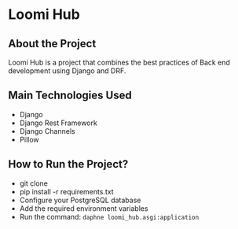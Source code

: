 # Loomi Hub

## About the Project
Loomi Hub is a project that combines the best practices of Back end development using Django and DRF.

## Main Technologies Used
- Django
- Django Rest Framework
- Django Channels
- Pillow

## How to Run the Project?
- git clone
- pip install -r requirements.txt
- Configure your PostgreSQL database
- Add the required environment variables
- Run the command: `daphne loomi_hub.asgi:application`
